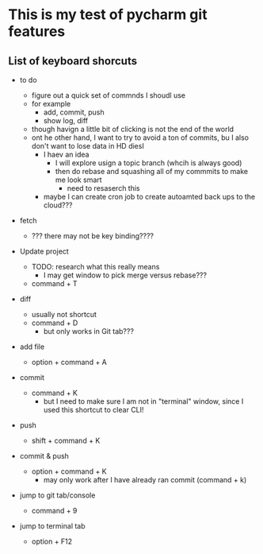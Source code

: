 # This is my test of pycharm git features

## List of keyboard shorcuts

* to do 
  * figure out a quick set of commnds I shoudl use
  * for example
    * add, commit, push
    * show log, diff
  * though havign a little bit of clicking is not the end of the world
  * ont he other hand, I want to try to avoid a ton of commits, bu I also don't want to lose data in HD diesI
    * I haev an idea
      * I will explore usign a topic branch (whcih is always good) 
      * then do rebase and squashing all of my commmits to make me look smart
        * need to resaserch this
    * maybe I can create cron job to create autoamted back ups to the cloud???


* fetch
  * ??? there may not be key binding????
* Update project
  * TODO: research what this really means
    * I may get window to pick merge versus rebase???
  * command + T

* diff
  * usually not shortcut
  * command + D
    * but only works in Git tab???


* add file
  * option + command + A
* commit
  * command + K
    * but I need to make sure I am not in "terminal" window, since I used this shortcut to clear CLI!
* push  
  * shift + command + K

* commit & push 
  * option + command + K
    * may only work after I have already ran commit (command + k) 


* jump to git tab/console
  * command + 9
* jump to terminal tab
  * option + F12
